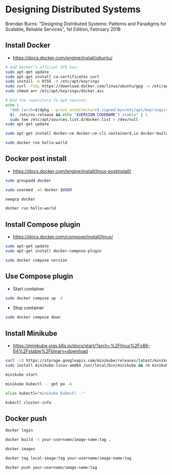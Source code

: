 # Designing Distributed Systems

Brendan Burns: "Designing Distributed Systems: Patterns and Paradigms for Scalable, Reliable Services", 1st Edition, February 2018

## Install Docker

- https://docs.docker.com/engine/install/ubuntu/

```bash
# Add Docker's official GPG key:
sudo apt-get update
sudo apt-get install ca-certificates curl
sudo install -m 0755 -d /etc/apt/keyrings
sudo curl -fsSL https://download.docker.com/linux/ubuntu/gpg -o /etc/apt/keyrings/docker.asc
sudo chmod a+r /etc/apt/keyrings/docker.asc

# Add the repository to Apt sources:
echo \
  "deb [arch=$(dpkg --print-architecture) signed-by=/etc/apt/keyrings/docker.asc] https://download.docker.com/linux/ubuntu \
  $(. /etc/os-release && echo "$VERSION_CODENAME") stable" | \
  sudo tee /etc/apt/sources.list.d/docker.list > /dev/null
sudo apt-get update
```

```bash
sudo apt-get install docker-ce docker-ce-cli containerd.io docker-buildx-plugin docker-compose-plugin
```

```bash
sudo docker run hello-world
```

## Docker post install

- https://docs.docker.com/engine/install/linux-postinstall/

```bash
sudo groupadd docker
```

```bash
sudo usermod -aG docker $USER
```

```bash
newgrp docker
```

```bash
docker run hello-world
```

## Install Compose plugin

- https://docs.docker.com/compose/install/linux/

```bash
sudo apt-get update
sudo apt-get install docker-compose-plugin
```

```bash
sudo docker compose version
```

## Use Compose plugin

- Start container

```bash
sudo docker compose up -d
```

- Stop container

```bash
sudo docker compose down
```

## Install Minikube

- https://minikube.sigs.k8s.io/docs/start/?arch=%2Flinux%2Fx86-64%2Fstable%2Fbinary+download

```bash
curl -LO https://storage.googleapis.com/minikube/releases/latest/minikube-linux-amd64
sudo install minikube-linux-amd64 /usr/local/bin/minikube && rm minikube-linux-amd64
```

```bash
minikube start
```

```bash
minikube kubectl -- get po -A
```

```bash
alias kubectl="minikube kubectl --"
```

```bash
kubectl cluster-info
```

## Docker push

```bash
docker login
```

```bash
docker build -t your-username/image-name:tag .
```

```bash
docker images
```

```bash
docker tag local-image:tag your-username/image-name:tag
```

```bash
docker push your-username/image-name:tag
```
